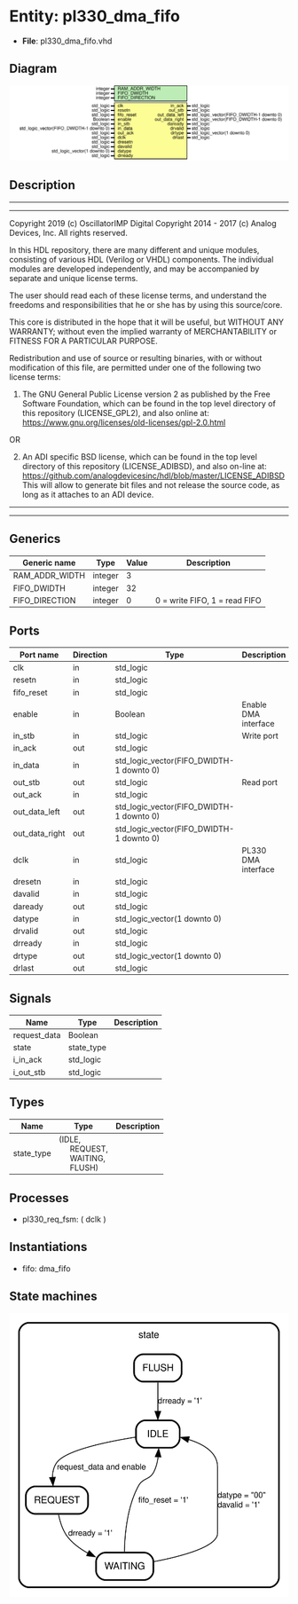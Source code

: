# Entity: pl330_dma_fifo

- **File**: pl330_dma_fifo.vhd
## Diagram

![Diagram](pl330_dma_fifo.svg "Diagram")
## Description

 ***************************************************************************
 ***************************************************************************
 Copyright 2019 (c) OscillatorIMP Digital
 Copyright 2014 - 2017 (c) Analog Devices, Inc. All rights reserved.

 In this HDL repository, there are many different and unique modules, consisting
 of various HDL (Verilog or VHDL) components. The individual modules are
 developed independently, and may be accompanied by separate and unique license
 terms.

 The user should read each of these license terms, and understand the
 freedoms and responsibilities that he or she has by using this source/core.

 This core is distributed in the hope that it will be useful, but WITHOUT ANY
 WARRANTY; without even the implied warranty of MERCHANTABILITY or FITNESS FOR
 A PARTICULAR PURPOSE.

 Redistribution and use of source or resulting binaries, with or without modification
 of this file, are permitted under one of the following two license terms:

   1. The GNU General Public License version 2 as published by the
      Free Software Foundation, which can be found in the top level directory
      of this repository (LICENSE_GPL2), and also online at:
      <https://www.gnu.org/licenses/old-licenses/gpl-2.0.html>

 OR

   2. An ADI specific BSD license, which can be found in the top level directory
      of this repository (LICENSE_ADIBSD), and also on-line at:
      https://github.com/analogdevicesinc/hdl/blob/master/LICENSE_ADIBSD
      This will allow to generate bit files and not release the source code,
      as long as it attaches to an ADI device.

 ***************************************************************************
 ***************************************************************************
## Generics

| Generic name   | Type    | Value | Description                    |
| -------------- | ------- | ----- | ------------------------------ |
| RAM_ADDR_WIDTH | integer | 3     |                                |
| FIFO_DWIDTH    | integer | 32    |                                |
| FIFO_DIRECTION | integer | 0     |  0 = write FIFO, 1 = read FIFO |
## Ports

| Port name      | Direction | Type                                     | Description          |
| -------------- | --------- | ---------------------------------------- | -------------------- |
| clk            | in        | std_logic                                |                      |
| resetn         | in        | std_logic                                |                      |
| fifo_reset     | in        | std_logic                                |                      |
| enable         | in        | Boolean                                  | Enable DMA interface |
| in_stb         | in        | std_logic                                | Write port           |
| in_ack         | out       | std_logic                                |                      |
| in_data        | in        | std_logic_vector(FIFO_DWIDTH-1 downto 0) |                      |
| out_stb        | out       | std_logic                                | Read port            |
| out_ack        | in        | std_logic                                |                      |
| out_data_left  | out       | std_logic_vector(FIFO_DWIDTH-1 downto 0) |                      |
| out_data_right | out       | std_logic_vector(FIFO_DWIDTH-1 downto 0) |                      |
| dclk           | in        | std_logic                                | PL330 DMA interface  |
| dresetn        | in        | std_logic                                |                      |
| davalid        | in        | std_logic                                |                      |
| daready        | out       | std_logic                                |                      |
| datype         | in        | std_logic_vector(1 downto 0)             |                      |
| drvalid        | out       | std_logic                                |                      |
| drready        | in        | std_logic                                |                      |
| drtype         | out       | std_logic_vector(1 downto 0)             |                      |
| drlast         | out       | std_logic                                |                      |
## Signals

| Name         | Type       | Description |
| ------------ | ---------- | ----------- |
| request_data | Boolean    |             |
| state        | state_type |             |
| i_in_ack     | std_logic  |             |
| i_out_stb    | std_logic  |             |
## Types

| Name       | Type                                                                                                                                         | Description |
| ---------- | -------------------------------------------------------------------------------------------------------------------------------------------- | ----------- |
| state_type | (IDLE,<br><span style="padding-left:20px"> REQUEST,<br><span style="padding-left:20px"> WAITING,<br><span style="padding-left:20px"> FLUSH)  |             |
## Processes
- pl330_req_fsm: ( dclk )
## Instantiations

- fifo: dma_fifo
## State machines

![Diagram_state_machine_0]( stm_pl330_dma_fifo_00.svg "Diagram")